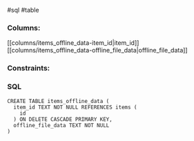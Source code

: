 #sql #table 

### Columns:
[[columns/items_offline_data-item_id|item_id]]
[[columns/items_offline_data-offline_file_data|offline_file_data]]

### Constraints:

### SQL
```sqlite
CREATE TABLE items_offline_data (
  item_id TEXT NOT NULL REFERENCES items (
    id
  ) ON DELETE CASCADE PRIMARY KEY,
  offline_file_data TEXT NOT NULL
)
```